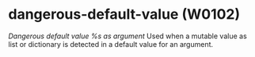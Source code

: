 # dangerous-default-value (W0102)
*Dangerous default value %s as argument* Used when a mutable value as
list or dictionary is detected in a default value for an argument.

